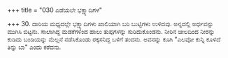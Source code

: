 +++
title = "030 ಎಡೆಯಲೇ ಭಕ್ಷ್ಯಾದಿಗಳ"

+++
30. ದಾರಿಯ ಮಧ್ಯದಲ್ಲೇ ಭಕ್ಷ್ಯಾದಿಗಳು ಖಾಲಿಯಾಗಿ ಬರಿ ಬುಟ್ಟಿಗಳು ಉಳಿದವು. ಅನ್ನದಲ್ಲಿ ಅರ್ಧವನ್ನು ಮುಗಿಸಿ ಬಿಟ್ಟನು. ಸಾಲಾಗಿದ್ದ ಮಡಕೆಗಳಿಂದ ಹಾಲು ತುಪ್ಪಗಳನ್ನು  ಸುರಿದುಕೊಂಡನು. ನೀರಿನ ಚೀಲದಿಂದ ನೀರನ್ನು ಕುಡಿದು ಬಂಡಿಯನ್ನು ಮೆಲ್ಲನೆ ನಡೆಸಿಕೊಂಡು ರಕ್ಕಸನಿದ್ದ ಬಳಿಗೆ ತಂದನು. ಅವನನ್ನು ಕೂಗಿ "ಎಲವೋ ಕುನ್ನಿ ಕೂಳಿದೆ ತಿನ್ನು ಬಾ" ಎಂದು ಕರೆದನು.
